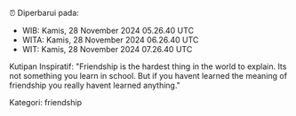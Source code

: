 ⏰ Diperbarui pada:
- WIB: Kamis, 28 November 2024 05.26.40 UTC
- WITA: Kamis, 28 November 2024 06.26.40 UTC
- WIT: Kamis, 28 November 2024 07.26.40 UTC

Kutipan Inspiratif:
"Friendship is the hardest thing in the world to explain. Its not something you learn in school. But if you havent learned the meaning of friendship you really havent learned anything."


Kategori: friendship

